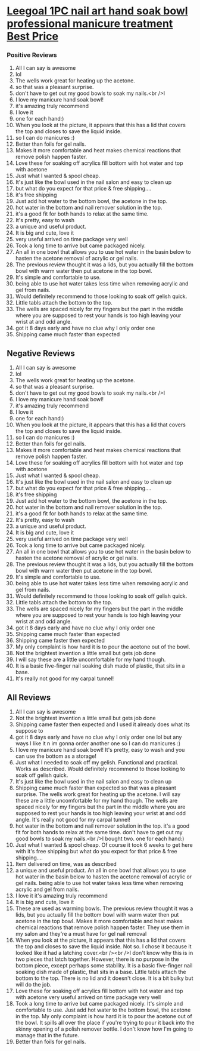 # [Leegoal 1PC nail art hand soak bowl professional manicure treatment Best Price](https://products.checkmycream.com/products/Leegoal-1PC-nail-art-hand-soak-bowl-professional-manicure-treatment-Best-Price.html)

### Positive Reviews

<ol>
      <li>All I can say is  awesome</li>
      <li>lol</li>
      <li>The wells work great for heating up the acetone.  </li>
      <li>so that was a pleasant surprise.  </li>
      <li>don&#x27;t have to get out my good bowls to soak my nails.&lt;br /&gt;I</li>
      <li>I love my manicure hand soak bowl!</li>
      <li>it&#x27;s amazing truly recommend</li>
      <li>I love it</li>
      <li>one for each hand:)</li>
      <li>When you look at the picture, it appears that this has a lid that covers the top and closes to save the liquid inside.  </li>
      <li>so I can do manicures :)</li>
      <li>Better than foils for gel nails.</li>
      <li>Makes it more comfortable and heat makes chemical reactions that remove polish happen faster.</li>
      <li>Love these for soaking off acrylics fill bottom with hot water and top with acetone</li>
      <li>Just what I wanted &amp; spool cheap.</li>
      <li>It&#x27;s just like the bowl used in the nail salon and easy to clean up</li>
      <li>but what do you expect for that price &amp; free shipping....</li>
      <li>it&#x27;s free shipping</li>
      <li>Just add hot water to the bottom bowl, the acetone in the top.</li>
      <li>hot water in the bottom and nail remover solution in the top.</li>
      <li>it&#x27;s a good fit for both hands to relax at the same time.</li>
      <li>It&#x27;s pretty, easy to wash</li>
      <li>a unique and useful product.</li>
      <li>It is big and cute, love it</li>
      <li>very useful arrived on time package very well</li>
      <li>Took a long time to arrive but came packaged nicely.</li>
      <li>An all in one bowl that allows you to use hot water in the basin below to hasten the acetone removal of acrylic or gel nails.</li>
      <li>The previous review thought it was a lids, but you actually fill the bottom bowl with warm water then put acetone in the top bowl.</li>
      <li>It&#x27;s simple and comfortable to use.</li>
      <li>being able to use hot water takes less time when removing acrylic and gel from nails.</li>
      <li>Would definitely recommend to those looking to soak off gelish quick.</li>
      <li>Little tabls attach the bottom to the top.  </li>
      <li>The wells are spaced nicely for my fingers but the part in the middle where you are supposed to rest your hands is too high leaving your wrist at and odd angle.  </li>
      <li>got it 8 days early and have no clue why I only order one</li>
      <li>Shipping came much faster than expected</li>
</ol>


<h2>Negative Reviews</h2>
<ol>
<li> All I can say is  awesome</li>
<li> lol</li>
<li> The wells work great for heating up the acetone.  </li>
<li> so that was a pleasant surprise.  </li>
<li> don&#x27;t have to get out my good bowls to soak my nails.&lt;br /&gt;I</li>
<li> I love my manicure hand soak bowl!</li>
<li> it&#x27;s amazing truly recommend</li>
<li> I love it</li>
<li> one for each hand:)</li>
<li> When you look at the picture, it appears that this has a lid that covers the top and closes to save the liquid inside.  </li>
<li> so I can do manicures :)</li>
<li> Better than foils for gel nails.</li>
<li> Makes it more comfortable and heat makes chemical reactions that remove polish happen faster.</li>
<li> Love these for soaking off acrylics fill bottom with hot water and top with acetone</li>
<li> Just what I wanted &amp; spool cheap.</li>
<li> It&#x27;s just like the bowl used in the nail salon and easy to clean up</li>
<li> but what do you expect for that price &amp; free shipping....</li>
<li> it&#x27;s free shipping</li>
<li> Just add hot water to the bottom bowl, the acetone in the top.</li>
<li> hot water in the bottom and nail remover solution in the top.</li>
<li> it&#x27;s a good fit for both hands to relax at the same time.</li>
<li> It&#x27;s pretty, easy to wash</li>
<li> a unique and useful product.</li>
<li> It is big and cute, love it</li>
<li> very useful arrived on time package very well</li>
<li> Took a long time to arrive but came packaged nicely.</li>
<li> An all in one bowl that allows you to use hot water in the basin below to hasten the acetone removal of acrylic or gel nails.</li>
<li> The previous review thought it was a lids, but you actually fill the bottom bowl with warm water then put acetone in the top bowl.</li>
<li> It&#x27;s simple and comfortable to use.</li>
<li> being able to use hot water takes less time when removing acrylic and gel from nails.</li>
<li> Would definitely recommend to those looking to soak off gelish quick.</li>
<li> Little tabls attach the bottom to the top.  </li>
<li> The wells are spaced nicely for my fingers but the part in the middle where you are supposed to rest your hands is too high leaving your wrist at and odd angle.  </li>
<li> got it 8 days early and have no clue why I only order one</li>
<li> Shipping came much faster than expected</li>
<li> Shipping came faster then expected</li>
<li> My only complaint is how hard it is to pour the acetone out of the bowl.</li>
<li> Not the brightest invention a little small but gets job done</li>
<li> I will say these are a little uncomfortable for my hand though.  </li>
<li> It is a basic five-finger nail soaking dish made of plastic, that sits in a base.  </li>
<li> It&#x27;s really not good for my carpal tunnel!</li>
</ol>

<h2>All Reviews</h2>

<ol>
    <li> All I can say is  awesome</li>
    <li> Not the brightest invention a little small but gets job done</li>
    <li> Shipping came faster then expected and I used it already does what its suppose to</li>
    <li> got it 8 days early and have no clue why I only order one lol but any ways I like it n im gonna order another one so I can do manicures :)</li>
    <li> I love my manicure hand soak bowl! It&#x27;s pretty, easy to wash and you can use the bottom as a storage!</li>
    <li> Just what I needed to soak off my gelish. Functional and practical. Works as described. Would definitely recommend to those looking to soak off gelish quick.</li>
    <li> It&#x27;s just like the bowl used in the nail salon and easy to clean up</li>
    <li> Shipping came much faster than expected so that was a pleasant surprise.  The wells work great for heating up the acetone.  I will say these are a little uncomfortable for my hand though.  The wells are spaced nicely for my fingers but the part in the middle where you are supposed to rest your hands is too high leaving your wrist at and odd angle.  It&#x27;s really not good for my carpal tunnel!</li>
    <li> hot water in the bottom and nail remover solution in the top. it&#x27;s a good fit for both hands to relax at the same time. don&#x27;t have to get out my good bowls to soak my nails.&lt;br /&gt;I bought two. one for each hand:)</li>
    <li> Just what I wanted &amp; spool cheap. Of course it took 6 weeks to get here with it&#x27;s free shipping but what do you expect for that price &amp; free shipping....</li>
    <li> Item delivered on time, was as described</li>
    <li> a unique and useful product. An all in one bowl that allows you to use hot water in the basin below to hasten the acetone removal of acrylic or gel nails. being able to use hot water takes less time when removing acrylic and gel from nails.</li>
    <li> I love it it&#x27;s amazing truly recommend</li>
    <li> It is big and cute, love it</li>
    <li> These are used as warming bowls. The previous review thought it was a lids, but you actually fill the bottom bowl with warm water then put acetone in the top bowl. Makes it more comfortable and heat makes chemical reactions that remove polish happen faster. They use them in my salon and they&#x27;re a must have for gel nail removal</li>
    <li> When you look at the picture, it appears that this has a lid that covers the top and closes to save the liquid inside.  Not so.  I chose it because it looked like it had a latching cover.&lt;br /&gt;&lt;br /&gt;I don&#x27;t know why this is in two pieces that latch together.  However, there is no purpose in the bottom piece, except perhaps some stability.  It is a basic five-finger nail soaking dish made of plastic, that sits in a base.  Little tabls attach the bottom to the top.  There is no lid and it doesn&#x27;t close.  It is a bit bulky but will do the job.</li>
    <li> Love these for soaking off acrylics fill bottom with hot water and top with acetone very useful arrived on time package very well</li>
    <li> Took a long time to arrive but came packaged nicely. It&#x27;s simple and comfortable to use. Just add hot water to the bottom bowl, the acetone in the top. My only complaint is how hard it is to pour the acetone out of the bowl. It spills all over the place if you&#x27;re trying to pour it back into the skinny opening of a polish remover bottle. I don&#x27;t know how I&#x27;m going to manage that in the future.</li>
    <li> Better than foils for gel nails.</li>
</ol>




